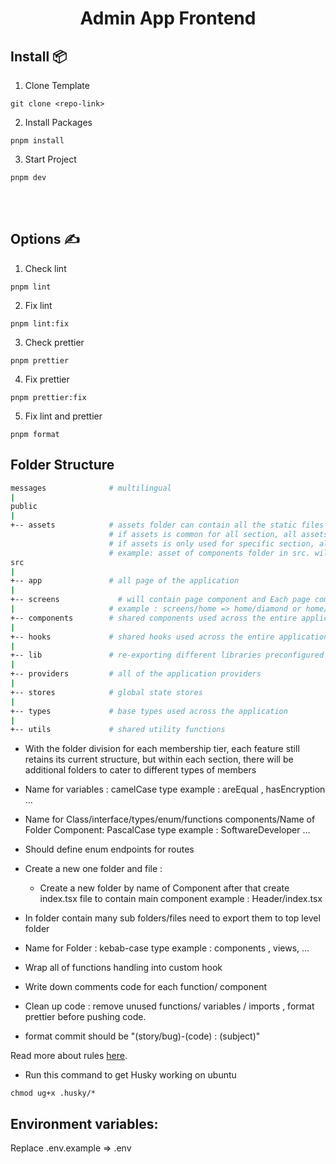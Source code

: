 <h1 align='center'>Admin App Frontend</h1>

## **Install 📦**

1. Clone Template

```
git clone <repo-link>
```

2. Install Packages

```
pnpm install
```

3. Start Project

```
pnpm dev
```

<br/><br/>

## **Options ✍️**

1. Check lint

```
pnpm lint
```

2. Fix lint

```
pnpm lint:fix
```

3. Check prettier

```
pnpm prettier
```

4. Fix prettier

```
pnpm prettier:fix
```

5. Fix lint and prettier

```
pnpm format
```

## **Folder Structure**

```sh
messages              # multilingual
|
public
|
+-- assets            # assets folder can contain all the static files such as images, fonts, etc.
                      # if assets is common for all section, all assets will be saved in top-level public folder
                      # if assets is only used for specific section, all assets will be saved in that section folder in the assets folder
                      # example: asset of components folder in src. will be saved in public\assets\components\InputGroup\eye-off.svg
src
|
+-- app               # all page of the application
|
+-- screens             # will contain page component and Each page component will be responsible for handling different types of membership.
|                     # example : screens/home => home/diamond or home/standard
+-- components        # shared components used across the entire application
|
+-- hooks             # shared hooks used across the entire application
|
+-- lib               # re-exporting different libraries preconfigured for the application
|
+-- providers         # all of the application providers
|
+-- stores            # global state stores
|
+-- types             # base types used across the application
|
+-- utils             # shared utility functions
```

- With the folder division for each membership tier, each feature still retains its current structure, but within each section, there will be additional folders to cater to different types of members

- Name for variables : camelCase type
  example : areEqual , hasEncryption …

- Name for Class/interface/types/enum/functions components/Name of Folder Component: PascalCase type
  example : SoftwareDeveloper …

- Should define enum endpoints for routes

- Create a new one folder and file :

  - Create a new folder by name of Component after that create index.tsx file to contain main component
    example : Header/index.tsx

- In folder contain many sub folders/files need to export them to top level folder

- Name for Folder : kebab-case type
  example : components , views, …

- Wrap all of functions handling into custom hook

- Write down comments code for each function/ component

- Clean up code : remove unused functions/ variables / imports , format prettier before pushing code.

- format commit should be "(story/bug)-(code) : (subject)"

Read more about rules [here](https://github.com/alan2207/bulletproof-react).

- Run this command to get Husky working on ubuntu

```
chmod ug+x .husky/*
```

## Environment variables:

Replace .env.example => .env
